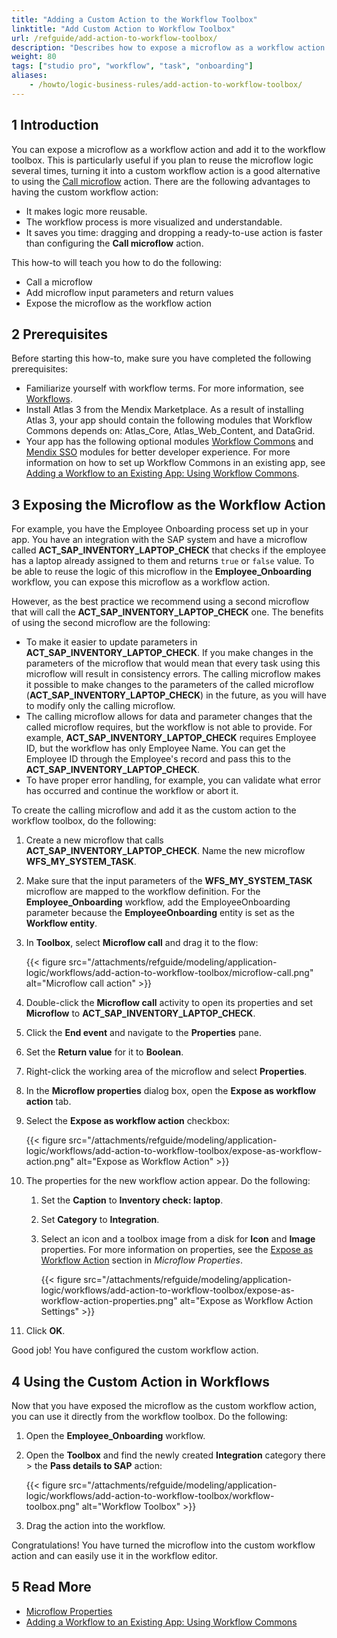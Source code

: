 ```yaml
---
title: "Adding a Custom Action to the Workflow Toolbox"
linktitle: "Add Custom Action to Workflow Toolbox"
url: /refguide/add-action-to-workflow-toolbox/
description: "Describes how to expose a microflow as a workflow action in Mendix Studio Pro."
weight: 80
tags: ["studio pro", "workflow", "task", "onboarding"]
aliases:
    - /howto/logic-business-rules/add-action-to-workflow-toolbox/
---
```


## 1 Introduction 

You can expose a microflow as a workflow action and add it to the workflow toolbox. This is particularly useful if you plan to reuse the microflow logic several times, turning it into a custom workflow action is a good alternative to using the [Call microflow](/refguide/call-microflow/) action. There are the following advantages to having the custom workflow action: 

* It makes logic more reusable.
* The workflow process is more visualized and understandable.
* It saves you time: dragging and dropping a ready-to-use action is faster than configuring the **Call microflow** action.  

This how-to will teach you how to do the following:

* Call a microflow
* Add microflow input parameters and return values
* Expose the microflow as the workflow action

## 2 Prerequisites

Before starting this how-to, make sure you have completed the following prerequisites:

* Familiarize yourself with workflow terms. For more information, see [Workflows](/refguide/workflows/). 
* Install Atlas 3 from the Mendix Marketplace. As a result of installing Atlas 3, your app should contain the following modules that Workflow Commons depends on: Atlas_Core, Atlas_Web_Content, and DataGrid.
* Your app has the following optional modules [Workflow Commons](https://marketplace.mendix.com/link/component/117066) and [Mendix SSO](https://marketplace.mendix.com/link/component/111349) modules for better developer experience. For more information on how to set up Workflow Commons in an existing app, see [Adding a Workflow to an Existing App: Using Workflow Commons](/refguide/workflow-setting-up-app/).

## 3 Exposing the Microflow as the Workflow Action

For example, you have the Employee Onboarding process set up in your app. You have an integration with the SAP system and have a microflow called **ACT_SAP_INVENTORY_LAPTOP_CHECK** that checks if the employee has a laptop already assigned to them and returns `true` or `false` value. To be able to reuse the logic of this microflow in the **Employee_Onboarding** workflow, you can expose this microflow as a workflow action.

However, as the best practice we recommend using a second microflow that will call the **ACT_SAP_INVENTORY_LAPTOP_CHECK** one. The benefits of using the second microflow are the following:

* To make it easier to update parameters in **ACT_SAP_INVENTORY_LAPTOP_CHECK**. If you make changes in the parameters of the microflow that would mean that every task using this microflow will result in consistency errors. The calling microflow makes it possible to make changes to the parameters of the called microflow (**ACT_SAP_INVENTORY_LAPTOP_CHECK**) in the future, as you will have to modify only the calling microflow. 
* The calling microflow allows for data and parameter changes that the called microflow requires, but the workflow is not able to provide. For example, **ACT_SAP_INVENTORY_LAPTOP_CHECK** requires Employee ID, but the workflow has only Employee Name. You can get the Employee ID through the Employee's record and pass this to the **ACT_SAP_INVENTORY_LAPTOP_CHECK**.
* To have proper error handling, for example, you can validate what error has occurred and continue the workflow or abort it.

To create the calling microflow and add it as the custom action to the workflow toolbox, do the following:

1. Create a new microflow that calls **ACT_SAP_INVENTORY_LAPTOP_CHECK**. Name the new microflow **WFS_MY_SYSTEM_TASK**.
2. Make sure that the input parameters of the **WFS_MY_SYSTEM_TASK** microflow are mapped to the workflow definition. For the **Employee_Onboarding** workflow, add the EmployeeOnboarding parameter because the **EmployeeOnboarding** entity is set as the **Workflow entity**. 
3. In **Toolbox**, select **Microflow call** and drag it to the flow:

    {{< figure src="/attachments/refguide/modeling/application-logic/workflows/add-action-to-workflow-toolbox/microflow-call.png" alt="Microflow call action" >}}

4. Double-click the **Microflow call** activity to open its properties and set **Microflow** to **ACT_SAP_INVENTORY_LAPTOP_CHECK**.
5. Click the **End event** and navigate to the **Properties** pane.
6. Set the **Return value** for it to **Boolean**.
7. Right-click the working area of the microflow and select **Properties**.
8. In the **Microflow properties** dialog box, open the **Expose as workflow action** tab.
9. Select the **Expose as workflow action** checkbox:

    {{< figure src="/attachments/refguide/modeling/application-logic/workflows/add-action-to-workflow-toolbox/expose-as-workflow-action.png" alt="Expose as Workflow Action" >}}

10. The properties for the new workflow action appear. Do the following:

    1. Set the **Caption** to **Inventory check: laptop**.

    2. Set **Category** to **Integration**.

    3. Select an icon and a toolbox image from a disk for **Icon** and **Image** properties. For more information on properties, see the [Expose as Workflow Action](/refguide/microflow/#expose-as-workflow-action) section in *Microflow Properties*.

        {{< figure src="/attachments/refguide/modeling/application-logic/workflows/add-action-to-workflow-toolbox/expose-as-workflow-action-properties.png" alt="Expose as Workflow Action Settings" >}}

11. Click **OK**.

Good job! You have configured the custom workflow action.

## 4 Using the Custom Action in Workflows

Now that you have exposed the microflow as the custom workflow action, you can use it directly from the workflow toolbox. Do the following:

1. Open the **Employee_Onboarding** workflow.
2. Open the **Toolbox** and find the newly created **Integration** category there > the **Pass details to SAP** action:

    {{< figure src="/attachments/refguide/modeling/application-logic/workflows/add-action-to-workflow-toolbox/workflow-toolbox.png" alt="Workflow Toolbox" >}}

3. Drag the action into the workflow.

Congratulations! You have turned the microflow into the custom workflow action and can easily use it in the workflow editor.

## 5 Read More

* [Microflow Properties](/refguide/microflow/)
* [Adding a Workflow to an Existing App: Using Workflow Commons](/refguide/workflow-setting-up-app/)
